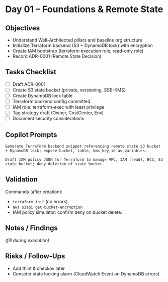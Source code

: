 # Day 01 – Foundations & Remote State

## Objectives
- Understand Well-Architected pillars and baseline org structure
- Initialize Terraform backend (S3 + DynamoDB lock) with encryption
- Create IAM bootstrap (terraform execution role, read-only role)
- Record ADR-0001 (Remote State Decision)

## Tasks Checklist
- [ ] Draft ADR-0001
- [ ] Create S3 state bucket (private, versioning, SSE-KMS)
- [ ] Create DynamoDB lock table
- [ ] Terraform backend config committed
- [ ] IAM role: terraform-exec with least privilege
- [ ] Tag strategy draft (Owner, CostCenter, Env)
- [ ] Document security considerations

## Copilot Prompts
```
Generate Terraform backend snippet referencing remote state S3 bucket + DynamoDB lock; expose bucket, table, kms_key_id as variables.
```
```
Draft IAM policy JSON for Terraform to manage VPC, IAM (read), EC2, S3 state bucket; deny deletion of state bucket.
```

## Validation
Commands (after creation):
- `terraform init` (no errors)
- `aws s3api get-bucket-encryption`
- IAM policy simulator: confirm deny on bucket delete.

## Notes / Findings
_(fill during execution)_

## Risks / Follow-Ups
- Add tflint & checkov later
- Consider state locking alarm (CloudWatch Event on DynamoDB errors)
